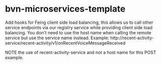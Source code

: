 # bvn-microservices-template


Add hooks for Feing client side load balancing, this allows us to call other service endpoints via our registry service while providing client side load balancing. You don't need to use the host name when calling the remote service but use the service name instead.
Example: http://recent-activity-service/recent-activity/v1/onRecentVoiceMessageReceived

NOTE the use of recent-activity-service and not a host name for this POST example.
